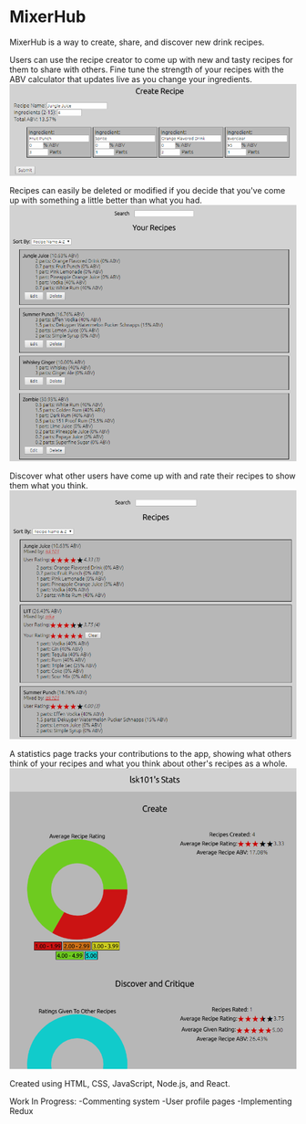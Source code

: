 # MixerHub

MixerHub is a way to create, share, and discover new drink recipes.

Users can use the recipe creator to come up with new and tasty recipes for them to share with others. Fine tune the strength of your recipes with the ABV calculator that updates live as you change your ingredients.
![Users can use the recipe creator to come up with new and tasty recipes for them to share with others. Fine tune the strength of your recipes with the ABV calculator that updates live as you change your ingredients.](https://raw.githubusercontent.com/LsK101/mixer-hub-client/master/public/screenshots/3.PNG)

Recipes can easily be deleted or modified if you decide that you've come up with something a little better than what you had.
![Recipes can easily be deleted or modified if you decide that you've come up with something a little better than what you had.](https://raw.githubusercontent.com/LsK101/mixer-hub-client/master/public/screenshots/4.PNG)

Discover what other users have come up with and rate their recipes to show them what you think.
![Discover what other users have come up with and rate their recipes to show them what you think.](https://raw.githubusercontent.com/LsK101/mixer-hub-client/master/public/screenshots/1.PNG)

A statistics page tracks your contributions to the app, showing what others think of your recipes and what you think about other's recipes as a whole.
![A statistics page tracks your contributions to the app, showing what others think of your recipes and what you think about other's recipes as a whole.](https://raw.githubusercontent.com/LsK101/mixer-hub-client/master/public/screenshots/2.PNG)

Created using HTML, CSS, JavaScript, Node.js, and React.

Work In Progress:
-Commenting system
-User profile pages
-Implementing Redux